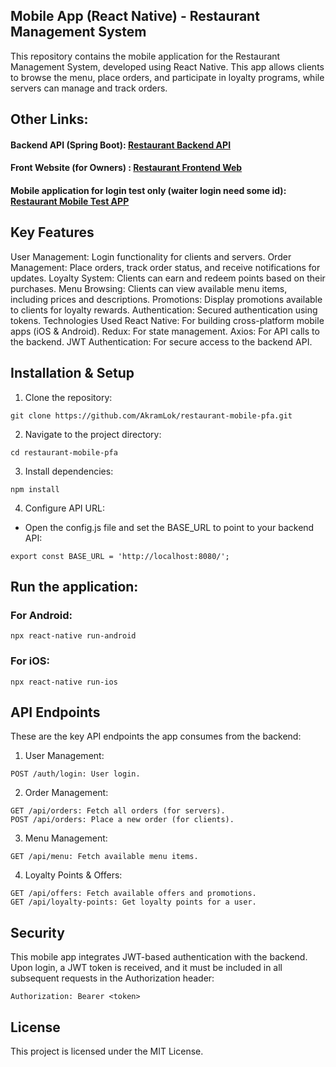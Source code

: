 ## Mobile App (React Native) - Restaurant Management System
This repository contains the mobile application for the Restaurant Management System, developed using React Native. This app allows clients to browse the menu, place orders, and participate in loyalty programs, while servers can manage and track orders.

## Other Links:
#### Backend API (Spring Boot): [Restaurant Backend API](https://github.com/AkramLok/restaurant-backend-pfa)
#### Front Website (for Owners) : [Restaurant Frontend Web](https://github.com/AkramLok/restaurant-frontend-web-pfa)
#### Mobile application for login test only (waiter login need some id): [Restaurant Mobile Test APP](https://github.com/AkramLok/resstaurant-mobile-test-pfa)

## Key Features
User Management: Login functionality for clients and servers.
Order Management: Place orders, track order status, and receive notifications for updates.
Loyalty System: Clients can earn and redeem points based on their purchases.
Menu Browsing: Clients can view available menu items, including prices and descriptions.
Promotions: Display promotions available to clients for loyalty rewards.
Authentication: Secured authentication using tokens.
Technologies Used
React Native: For building cross-platform mobile apps (iOS & Android).
Redux: For state management.
Axios: For API calls to the backend.
JWT Authentication: For secure access to the backend API.
## Installation & Setup
1. Clone the repository:
```
git clone https://github.com/AkramLok/restaurant-mobile-pfa.git
```
2. Navigate to the project directory:
```
cd restaurant-mobile-pfa
```
3. Install dependencies:
```
npm install
```
4. Configure API URL:

- Open the config.js file and set the BASE_URL to point to your backend API:
```
export const BASE_URL = 'http://localhost:8080/';
```
## Run the application:

### For Android:
```
npx react-native run-android
```
### For iOS:
```
npx react-native run-ios
```
## API Endpoints
These are the key API endpoints the app consumes from the backend:

1. User Management:
```
POST /auth/login: User login.
```
2. Order Management:
```
GET /api/orders: Fetch all orders (for servers).
POST /api/orders: Place a new order (for clients).
```
3. Menu Management:
```
GET /api/menu: Fetch available menu items.
```
4. Loyalty Points & Offers:
```
GET /api/offers: Fetch available offers and promotions.
GET /api/loyalty-points: Get loyalty points for a user.
```
## Security
This mobile app integrates JWT-based authentication with the backend. Upon login, a JWT token is received, and it must be included in all subsequent requests in the Authorization header:
```
Authorization: Bearer <token>
```
## License
This project is licensed under the MIT License.
